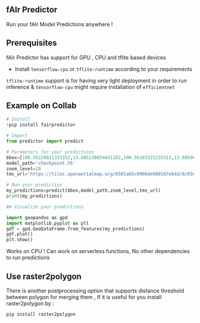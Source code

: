 ## fAIr Predictor
 
Run your fAIr Model Predictions anywhere ! 

## Prerequisites

fAIr Predictor has support for GPU , CPU and tflite based devices 

- Install ```tensorflow-cpu``` or ```tflite-runtime``` according to your requirements 

```tflite-runtime``` support is for having very light deployment in order to run inference & 
```tensorflow-cpu``` might require installation of ```efficientnet```

## Example on Collab 
```python
# Install 
!pip install fairpredictor

# Import 
from predictor import predict

# Parameters for your predictions 
bbox=[100.56228021333352,13.685230854641182,100.56383321235313,13.685961853747969]
model_path='checkpoint.h5'
zoom_level=20
tms_url='https://tiles.openaerialmap.org/6501a65c0906de000167e64d/0/6501a65c0906de000167e64e/{z}/{x}/{y}'

# Run your prediction 
my_predictions=predict(bbox,model_path,zoom_level,tms_url)
print(my_predictions)

## Visualize your predictions 

import geopandas as gpd
import matplotlib.pyplot as plt
gdf = gpd.GeoDataFrame.from_features(my_predictions)
gdf.plot()
plt.show()
```

Works on CPU ! Can work on serverless functions, No other dependencies to run predictions 

## Use raster2polygon 

There is another postprocessing option that supports distance threshold between polygon for merging them , If it is useful for you install raster2polygon by : 
```
pip install raster2polygon
```

